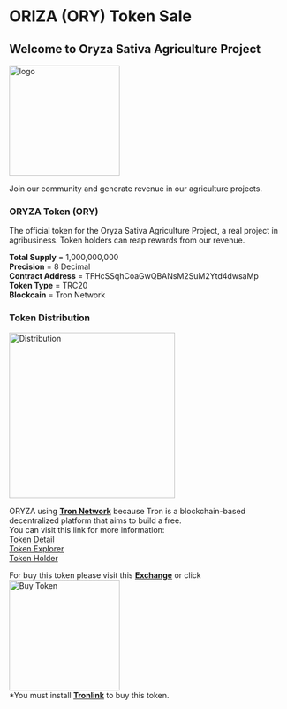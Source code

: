 # ORIZA (ORY) Token Sale

## Welcome to Oryza Sativa Agriculture Project


<img src="https://pbs.twimg.com/profile_images/1185126777175199744/ee1KM8Jy_400x400.jpg" alt="logo" width="200"/>


Join our community and generate revenue in our agriculture projects.

### ORYZA Token (ORY)

The official token for the Oryza Sativa Agriculture Project, a real project in agribusiness. Token holders can reap rewards from our revenue.

**Total Supply** = 1,000,000,000<br/>
**Precision** = 8 Decimal<br/>
**Contract Address** = TFHcSSqhCoaGwQBANsM2SuM2Ytd4dwsaMp<br/>
**Token Type** = TRC20<br/>
**Blockcain** = Tron Network<br/>

### Token Distribution

<img src="https://github.com/oryzatoken/oryza.space/releases/download/WP/Distribution.jpg" alt="Distribution" width="300"/>

ORYZA using **[Tron Network](https://tron.network)** because Tron is a blockchain-based decentralized platform that aims to build a free.<br/>
You can visit this link for more information:<br/>
[Token Detail](https://tronscan.org/#/token20/TFHcSSqhCoaGwQBANsM2SuM2Ytd4dwsaMp)<br/>
[Token Explorer](https://tronscan.org/#/token20/TFHcSSqhCoaGwQBANsM2SuM2Ytd4dwsaMp/transfers)<br/>
[Token Holder](https://tronscan.org/#/token20/TFHcSSqhCoaGwQBANsM2SuM2Ytd4dwsaMp/holders)<br/>

For buy this token please visit this **[Exchange](https://tronwatch.market/trade/TFHcSSqhCoaGwQBANsM2SuM2Ytd4dwsaMp-TRX/?ref=TSJU5dDgT2z2hx3ZGtpPeuUornEzzfXc3g)** or click <br/>
[<img src="https://santaschristmasland.com/wp-content/uploads/2019/06/buy-now-button-transparent-png-5.png" alt="Buy Token" width="200"/>](https://tronwatch.market/trade/TFHcSSqhCoaGwQBANsM2SuM2Ytd4dwsaMp-TRX/?ref=TSJU5dDgT2z2hx3ZGtpPeuUornEzzfXc3g)
<br/>
*You must install **[Tronlink](https://www.tronlink.org/)** to buy this token.
